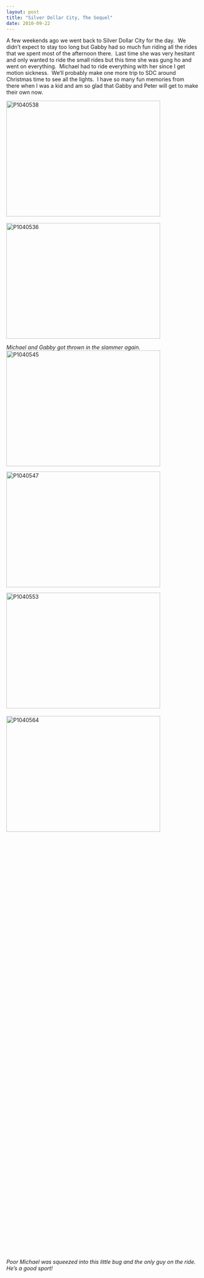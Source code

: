 ```yaml
---
layout: post
title: "Silver Dollar City, The Sequel"
date: 2010-09-22
---
```


<p>A few weekends ago we went back to Silver Dollar City for the day.&#160; We didn’t expect to stay too long but Gabby had so much fun riding all the rides that we spent most of the afternoon there.&#160; Last time she was very hesitant and only wanted to ride the small rides but this time she was gung ho and went on everything.&#160; Michael had to ride everything with her since I get motion sickness.&#160; We’ll probably make one more trip to SDC around Christmas time to see all the lights.&#160; I have so many fun memories from there when I was a kid and am so glad that Gabby and Peter will get to make their own now.</p>  <p><a href="http://www.thepaladinos.com/image.axd?picture=WindowsLiveWriter/SilverDollarCityTheSequel/162AB6E6/P1040538.jpg" target="_blank"><img style="border-right-width: 0px; display: inline; border-top-width: 0px; border-bottom-width: 0px; border-left-width: 0px" title="P1040538" border="0" alt="P1040538" src="http://www.thepaladinos.com/image.axd?picture=WindowsLiveWriter/SilverDollarCityTheSequel/6CF2F8DA/P1040538_thumb.jpg" width="404" height="304" /></a>&#160;&#160; </p>  <p><a href="http://www.thepaladinos.com/image.axd?picture=WindowsLiveWriter/SilverDollarCityTheSequel/16F2F703/P1040536.jpg" target="_blank"><img style="border-right-width: 0px; display: inline; border-top-width: 0px; border-bottom-width: 0px; border-left-width: 0px" title="P1040536" border="0" alt="P1040536" src="http://www.thepaladinos.com/image.axd?picture=WindowsLiveWriter/SilverDollarCityTheSequel/078F6F27/P1040536_thumb.jpg" width="404" height="304" /></a> </p>  <p><em>Michael and Gabby got thrown in the slammer again.&#160; </em>    <br /><a href="http://www.thepaladinos.com/image.axd?picture=WindowsLiveWriter/SilverDollarCityTheSequel/38AEA9C7/P1040545.jpg" target="_blank"><img style="border-right-width: 0px; display: inline; border-top-width: 0px; border-bottom-width: 0px; border-left-width: 0px" title="P1040545" border="0" alt="P1040545" src="http://www.thepaladinos.com/image.axd?picture=WindowsLiveWriter/SilverDollarCityTheSequel/0DA695F5/P1040545_thumb.jpg" width="404" height="304" /></a> </p>  <p><a href="http://www.thepaladinos.com/image.axd?picture=WindowsLiveWriter/SilverDollarCityTheSequel/21BFB27E/P1040547.jpg" target="_blank"><img style="border-right-width: 0px; display: inline; border-top-width: 0px; border-bottom-width: 0px; border-left-width: 0px" title="P1040547" border="0" alt="P1040547" src="http://www.thepaladinos.com/image.axd?picture=WindowsLiveWriter/SilverDollarCityTheSequel/2987A520/P1040547_thumb.jpg" width="404" height="304" /></a> </p>  <p><a href="http://www.thepaladinos.com/image.axd?picture=WindowsLiveWriter/SilverDollarCityTheSequel/2FCE7BAE/P1040553.jpg" target="_blank"><img style="border-right-width: 0px; display: inline; border-top-width: 0px; border-bottom-width: 0px; border-left-width: 0px" title="P1040553" border="0" alt="P1040553" src="http://www.thepaladinos.com/image.axd?picture=WindowsLiveWriter/SilverDollarCityTheSequel/25B9DA83/P1040553_thumb.jpg" width="404" height="304" /></a>&#160; <br />    <br /><a href="http://www.thepaladinos.com/image.axd?picture=WindowsLiveWriter/SilverDollarCityTheSequel/20D726C7/P1040564.jpg" target="_blank"><img style="border-right-width: 0px; display: inline; border-top-width: 0px; border-bottom-width: 0px; border-left-width: 0px" title="P1040564" border="0" alt="P1040564" src="http://www.thepaladinos.com/image.axd?picture=WindowsLiveWriter/SilverDollarCityTheSequel/0DF27D50/P1040564_thumb.jpg" width="404" height="304" /></a> </p>  <p></p>  <p></p>  <p></p>  <p></p>  <p></p>  <p></p>  <div style="padding-bottom: 0px; margin: 0px; padding-left: 0px; padding-right: 0px; display: inline; float: none; padding-top: 0px" id="scid:5737277B-5D6D-4f48-ABFC-DD9C333F4C5D:d1b77114-14a4-47d4-819e-041bb3b7da83" class="wlWriterEditableSmartContent"><div><object width="425" height="355"><param name="movie" value="http://www.youtube.com/v/kzP3iIht8gY&amp;hl=en"></param><embed src="http://www.youtube.com/v/kzP3iIht8gY&amp;hl=en" type="application/x-shockwave-flash" width="425" height="355"></embed></object></div></div>  <p></p>  <p></p>  <div style="padding-bottom: 0px; margin: 0px; padding-left: 0px; padding-right: 0px; display: inline; float: none; padding-top: 0px" id="scid:5737277B-5D6D-4f48-ABFC-DD9C333F4C5D:05a15674-ca9a-4a4a-ab74-f52bdf70629b" class="wlWriterEditableSmartContent"><div><object width="425" height="355"><param name="movie" value="http://www.youtube.com/v/2cFG18ddWcY&amp;hl=en"></param><embed src="http://www.youtube.com/v/2cFG18ddWcY&amp;hl=en" type="application/x-shockwave-flash" width="425" height="355"></embed></object></div></div>  <p></p>  <p></p>  <div style="padding-bottom: 0px; margin: 0px; padding-left: 0px; padding-right: 0px; display: inline; float: none; padding-top: 0px" id="scid:5737277B-5D6D-4f48-ABFC-DD9C333F4C5D:52646d7b-434c-44d7-a5cc-8a579391a11d" class="wlWriterEditableSmartContent"><div><object width="425" height="355"><param name="movie" value="http://www.youtube.com/v/QRmTJ4YnTDo&amp;hl=en"></param><embed src="http://www.youtube.com/v/QRmTJ4YnTDo&amp;hl=en" type="application/x-shockwave-flash" width="425" height="355"></embed></object></div></div>  <p></p>  <p><em>Poor Michael was squeezed into this little bug and the only guy on the ride.&#160; He’s a good sport!</em>     <br />    <div style="padding-bottom: 0px; margin: 0px; padding-left: 0px; padding-right: 0px; display: inline; float: none; padding-top: 0px" id="scid:5737277B-5D6D-4f48-ABFC-DD9C333F4C5D:46a2f941-525b-45e8-97e0-7013f11099b6" class="wlWriterEditableSmartContent"><div><object width="425" height="355"><param name="movie" value="http://www.youtube.com/v/lGQMNrER8Gc&amp;hl=en"></param><embed src="http://www.youtube.com/v/lGQMNrER8Gc&amp;hl=en" type="application/x-shockwave-flash" width="425" height="355"></embed></object></div></div> </p>  <div style="padding-bottom: 0px; margin: 0px; padding-left: 0px; padding-right: 0px; display: inline; float: none; padding-top: 0px" id="scid:5737277B-5D6D-4f48-ABFC-DD9C333F4C5D:9321fb1c-e87d-4ea0-8cbb-1dc5040851bd" class="wlWriterEditableSmartContent"><div><object width="425" height="355"><param name="movie" value="http://www.youtube.com/v/PNUECms6lnc&amp;hl=en"></param><embed src="http://www.youtube.com/v/PNUECms6lnc&amp;hl=en" type="application/x-shockwave-flash" width="425" height="355"></embed></object></div></div>
